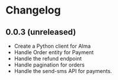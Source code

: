 # Changelog

## 0.0.3 (unreleased)

- Create a Python client for Alma
- Handle Order entity for Payment
- Handle the refund endpoint
- Handle pagination for orders
- Handle the send-sms API for payments.

